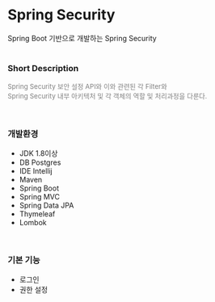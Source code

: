 <h1>Spring Security</h1>
Spring Boot 기반으로 개발하는 Spring Security

<br>
<br>

<h3>Short Description</h3>
<p style="color:gray; font-size: small">
Spring Security 보안 설정 API와 이와 관련된 각 Filter와 <br>
Spring Security 내부 아키텍처 및 각 객체의 역할 및 처리과정을 다룬다.
</p>

<br>

<h3>개발환경</h3>

- JDK 1.8이상
- DB Postgres
- IDE Intellij
- Maven
- Spring Boot
- Spring MVC
- Spring Data JPA
- Thymeleaf
- Lombok

<br>

<h3>기본 기능</h3>

- 로그인
- 권한 설정
